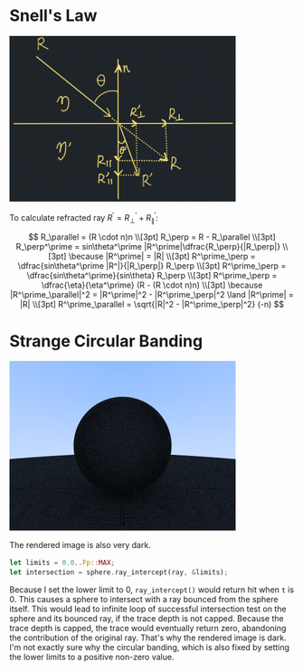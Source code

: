# Snell's Law

[<img src="images/snell-law.jpg" width="400"/>](images/snell-law.jpg)

To calculate refracted ray $R^\prime = R^\prime_\perp + R^\prime_\parallel$:

$$
R_\parallel = (R \cdot n)n \\[3pt]
R_\perp = R - R_\parallel \\[3pt]
R_\perp^\prime = sin\theta^\prime |R^\prime|\dfrac{R_\perp}{|R_\perp|} \\[3pt]
\because |R^\prime| = |R| \\[3pt]
R^\prime_\perp = \dfrac{sin\theta^\prime |R^|}{|R_\perp|} R_\perp \\[3pt]
R^\prime_\perp = \dfrac{sin\theta^\prime}{sin\theta} R_\perp \\[3pt]
R^\prime_\perp = \dfrac{\eta}{\eta^\prime} (R - (R \cdot n)n) \\[3pt]
\because |R^\prime_\parallel|^2 = |R^\prime|^2 - |R^\prime_\perp|^2 \land |R^\prime| = |R| \\[3pt]
R^\prime_\parallel = \sqrt{|R|^2 - |R^\prime_\perp|^2} (-n)
$$

# Strange Circular Banding

[<img src="images/strange-circular-banding.png" width="400"/>](images/strange-circular-banding.png)

The rendered image is also very dark. 

```rust
let limits = 0.0..Fp::MAX;
let intersection = sphere.ray_intercept(ray, &limits);
```

Because I set the lower limit to 0, `ray_intercept()` would return hit when `t` is 0. This causes
a sphere to intersect with a ray bounced from the sphere itself. This would lead to infinite
loop of successful intersection test on the sphere and its bounced ray, if the trace depth is not 
capped. Because the trace depth is capped, the trace would eventually return zero, abandoning the 
contribution of the original ray. That's why the rendered image is dark. I'm not exactly sure why
the circular banding, which is also fixed by setting the lower limits to a positive non-zero
value.
